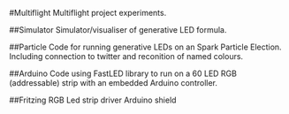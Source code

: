 #Multiflight
Multiflight project experiments.

##Simulator
Simulator/visualiser of generative LED formula.

##Particle
Code for running generative LEDs on an Spark Particle Election.
Including connection to twitter and reconition of named colours.

##Arduino
Code using FastLED library to run on a 60 LED RGB (addressable) strip with an embedded Arduino controller.

##Fritzing
RGB Led strip driver Arduino shield
